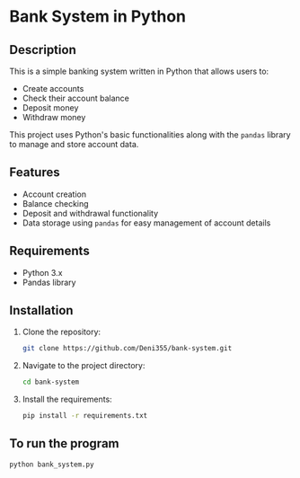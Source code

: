 # Bank System in Python

## Description
This is a simple banking system written in Python that allows users to:
- Create accounts
- Check their account balance
- Deposit money
- Withdraw money

This project uses Python's basic functionalities along with the `pandas` library to manage and store account data.

## Features
- Account creation
- Balance checking
- Deposit and withdrawal functionality
- Data storage using `pandas` for easy management of account details

## Requirements
- Python 3.x
- Pandas library

## Installation
1. Clone the repository:
   ```bash
   git clone https://github.com/Deni355/bank-system.git

2. Navigate to the project directory:
   ```bash
   cd bank-system

3. Install the requirements:
   ```bash
   pip install -r requirements.txt

## To run the program
```bash
python bank_system.py
